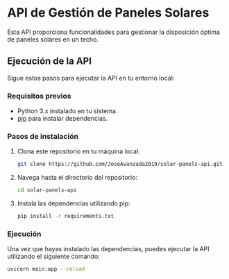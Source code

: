 # API de Gestión de Paneles Solares

Esta API proporciona funcionalidades para gestionar la disposición óptima de paneles solares en un techo.

## Ejecución de la API

Sigue estos pasos para ejecutar la API en tu entorno local:

### Requisitos previos

- Python 3.x instalado en tu sistema.
- [pip](https://pip.pypa.io/en/stable/) para instalar dependencias.

### Pasos de instalación

1. Clona este repositorio en tu máquina local:

    ```bash
    git clone https://github.com/JoseAvanzada2019/solar-panels-api.git
    ```

2. Navega hasta el directorio del repositorio:

    ```bash
    cd solar-panels-api
    ```

3. Instala las dependencias utilizando pip:

    ```bash
    pip install -r requirements.txt
    ```

### Ejecución

Una vez que hayas instalado las dependencias, puedes ejecutar la API utilizando el siguiente comando:

```bash
uvicorn main:app --reload